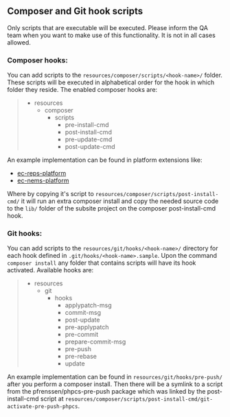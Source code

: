 ## Composer and Git hook scripts

Only scripts that are executable will be executed. Please inform the QA team when
you want to make use of this functionality. It is not in all cases allowed.

### Composer hooks:
You can add scripts to the `resources/composer/scripts/<hook-name>/` folder. These
scripts will be executed in alphabetical order for the hook in which folder they 
reside. The enabled composer hooks are:
> - resources
>   - composer
>     - scripts
>       - pre-install-cmd
>       - post-install-cmd
>       - pre-update-cmd
>       - post-update-cmd

An example implementation can be found in platform extensions like:
 - [ec-reps-platform](https://github.com/ec-europa/ec-reps-platform)
 - [ec-nems-platform](https://github.com/ec-europa/ec-nems-platform)

Where by copying it's script to `resources/composer/scripts/post-install-cmd/` it
will run an extra composer install and copy the needed source code to the `lib/`
folder of the subsite project on the composer post-install-cmd hook.

### Git hooks:
You can add scripts to the `resources/git/hooks/<hook-name>/`
directory for each hook defined in `.git/hooks/<hook-name>.sample`. Upon the
command `composer install` any folder that contains scripts will have its hook
activated. Available hooks are:
> - resources
>   - git
>     - hooks
>       - applypatch-msg
>       - commit-msg
>       - post-update
>       - pre-applypatch
>       - pre-commit
>       - prepare-commit-msg
>       - pre-push
>       - pre-rebase
>       - update

An example implementation can be found in `resources/git/hooks/pre-push/` after
you perform a composer install. Then there will be a symlink to a script from the
pfrenssen/phpcs-pre-push package which was linked by the post-install-cmd script
at `resources/composer/scripts/post-install-cmd/git-activate-pre-push-phpcs`.
